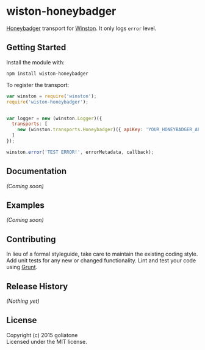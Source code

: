 # wiston-honeybadger

[Honeybadger][hon] transport for [Winston][wjs]. It only logs `error` level.


## Getting Started
Install the module with: 
```
npm install wiston-honeybadger
```

To register the transport:

```javascript
var winston = require('winston');
require('wiston-honeybadger');


var logger = new (winston.Logger)({
  transports: [
    new (winston.transports.Honeybadger)({ apiKey: 'YOUR_HONEYBADGER_API_KEY'})
  ]
});
```

```js
winston.error('TEST ERROR!', errorMetadata, callback);
```

## Documentation
_(Coming soon)_

## Examples
_(Coming soon)_

## Contributing
In lieu of a formal styleguide, take care to maintain the existing coding style. Add unit tests for any new or changed functionality. Lint and test your code using [Grunt](http://gruntjs.com/).

## Release History
_(Nothing yet)_

## License
Copyright (c) 2015 goliatone  
Licensed under the MIT license.

[hon]: http://honeybadger.io
[wjs]: http://github.com/winstonjs/winston
